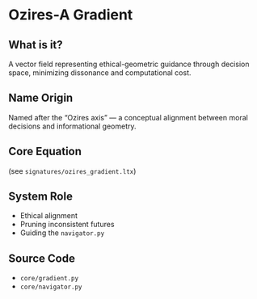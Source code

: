 # Ozires-A Gradient

## What is it?
A vector field representing ethical-geometric guidance through decision space, minimizing dissonance and computational cost.

## Name Origin
Named after the “Ozires axis” — a conceptual alignment between moral decisions and informational geometry.

## Core Equation
(see `signatures/ozires_gradient.ltx`)

## System Role
- Ethical alignment
- Pruning inconsistent futures
- Guiding the `navigator.py`

## Source Code
- `core/gradient.py`
- `core/navigator.py`
